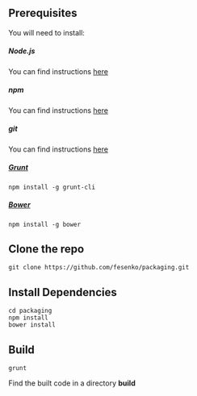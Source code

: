 ## Prerequisites
You will need to install:
##### Node.js
You can find instructions <a href="https://nodejs.org/en/">here</a>

##### npm
You can find instructions <a href="https://www.npmjs.com/package/npm">here</a>

##### git
You can find instructions <a href="https://git-scm.com/downloads">here</a>

##### <a href="http://gruntjs.com/getting-started">Grunt</a>
```
npm install -g grunt-cli
```

##### <a href="https://www.npmjs.com/package/bower">Bower</a>
```
npm install -g bower
```

## Clone the repo
```
git clone https://github.com/fesenko/packaging.git
```

## Install Dependencies
```
cd packaging
npm install
bower install
```

## Build
```
grunt
```

Find the built code in a directory <b>build</b>
